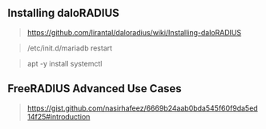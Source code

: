 ## Installing daloRADIUS

> https://github.com/lirantal/daloradius/wiki/Installing-daloRADIUS

>/etc/init.d/mariadb restart

>  apt -y install systemctl

## FreeRADIUS Advanced Use Cases
> https://gist.github.com/nasirhafeez/6669b24aab0bda545f60f9da5ed14f25#introduction
